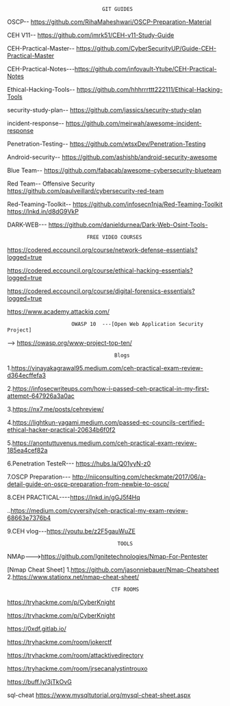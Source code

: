                                   GIT GUIDES

OSCP--
https://github.com/RihaMaheshwari/OSCP-Preparation-Material 

CEH V11--
https://github.com/imrk51/CEH-v11-Study-Guide 

CEH-Practical-Master--
https://github.com/CyberSecurityUP/Guide-CEH-Practical-Master

CEH-Practical-Notes---https://github.com/infovault-Ytube/CEH-Practical-Notes

Ethical-Hacking-Tools--
https://github.com/hhhrrrttt222111/Ethical-Hacking-Tools 

security-study-plan-- 
https://github.com/jassics/security-study-plan 

incident-response--
https://github.com/meirwah/awesome-incident-response

Penetration-Testing--
https://github.com/wtsxDev/Penetration-Testing 

Android-security-- 
https://github.com/ashishb/android-security-awesome 

Blue Team-- 
https://github.com/fabacab/awesome-cybersecurity-blueteam 

Red Team-- 
Offensive Security 
https://github.com/paulveillard/cybersecurity-red-team

Red-Teaming-Toolkit--
https://github.com/infosecn1nja/Red-Teaming-Toolkit https://lnkd.in/d8dG9VkP

DARK-WEB---
https://github.com/danieldurnea/Dark-Web-Osint-Tools-


                              FREE VIDEO COURSES
                              

https://codered.eccouncil.org/course/network-defense-essentials?logged=true

https://codered.eccouncil.org/course/ethical-hacking-essentials?logged=true

https://codered.eccouncil.org/course/digital-forensics-essentials?logged=true

https://www.academy.attackiq.com/



                         OWASP 10  ---[Open Web Application Security Project]
                           
--> https://owasp.org/www-project-top-ten/

                                       Blogs

1.https://vinayakagrawal95.medium.com/ceh-practical-exam-review-d364ecffefa3

2.https://infosecwriteups.com/how-i-passed-ceh-practical-in-my-first-attempt-647926a3a0ac

3.https://nx7.me/posts/cehreview/

4.https://lightkun-yagami.medium.com/passed-ec-councils-certified-ethical-hacker-practical-20634b6f0f2

5.https://anontuttuvenus.medium.com/ceh-practical-exam-review-185ea4cef82a

6.Penetration TesteR--- https://hubs.la/Q01yyN-z0 

7.OSCP Preparation--- http://niiconsulting.com/checkmate/2017/06/a-detail-guide-on-oscp-preparation-from-newbie-to-oscp/

8.CEH PRACTICAL----https://lnkd.in/gGJ5f4Hq

 ..https://medium.com/cyversity/ceh-practical-my-exam-review-68663e7376b4

9.CEH vlog---https://youtu.be/z2F5gauWuZE

                                        TOOLS

 NMAp--->https://github.com/Ignitetechnologies/Nmap-For-Pentester
 
  [Nmap Cheat Sheet]
1.https://github.com/jasonniebauer/Nmap-Cheatsheet 
2.https://www.stationx.net/nmap-cheat-sheet/



                                      CTF ROOMS 
https://tryhackme.com/p/CyberKnight

https://tryhackme.com/p/CyberKnight

https://0xdf.gitlab.io/

https://tryhackme.com/room/jokerctf

https://tryhackme.com/room/attacktivedirectory

https://tryhackme.com/room/jrsecanalystintrouxo 

https://buff.ly/3jTkOvG


sql-cheat
https://www.mysqltutorial.org/mysql-cheat-sheet.aspx


